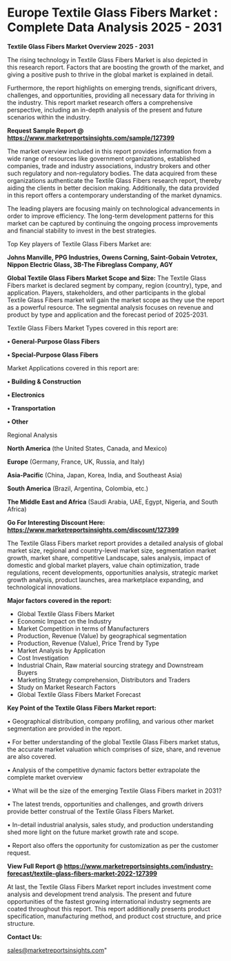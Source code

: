  # Europe Textile Glass Fibers Market : Complete Data Analysis 2025 - 2031

<Strong> Textile Glass Fibers Market Overview 2025 - 2031</strong>

The rising technology in Textile Glass Fibers Market is also depicted in this research report. Factors that are boosting the growth of the market, and giving a positive push to thrive in the global market is explained in detail.

Furthermore, the report highlights on emerging trends, significant drivers, challenges, and opportunities, providing all necessary data for thriving in the industry. This report market research offers a comprehensive perspective, including an in-depth analysis of the present and future scenarios within the industry.

<strong>Request Sample Report @ <a href=https://www.marketreportsinsights.com/sample/127399>https://www.marketreportsinsights.com/sample/127399</a></strong>

The market overview included in this report provides information from a wide range of resources like government organizations, established companies, trade and industry associations, industry brokers and other such regulatory and non-regulatory bodies. The data acquired from these organizations authenticate the Textile Glass Fibers research report, thereby aiding the clients in better decision making. Additionally, the data provided in this report offers a contemporary understanding of the market dynamics.

The leading players are focusing mainly on technological advancements in order to improve efficiency. The long-term development patterns for this market can be captured by continuing the ongoing process improvements and financial stability to invest in the best strategies.

Top Key players of Textile Glass Fibers Market are:

<strong>Johns Manville, PPG Industries, Owens Corning, Saint-Gobain Vetrotex, Nippon Electric Glass, 3B-The Fibreglass Company, AGY</strong>

<strong><b>Global Textile Glass Fibers Market Scope and Size:</b></strong>
The Textile Glass Fibers market is declared segment by company, region (country), type, and application. Players, stakeholders, and other participants in the global Textile Glass Fibers market will gain the market scope as they use the report as a powerful resource. The segmental analysis focuses on revenue and product by type and application and the forecast period of 2025-2031.

Textile Glass Fibers Market Types covered in this report are:

<strong>• General-Purpose Glass Fibers

• Special-Purpose Glass Fibers</strong>

Market Applications covered in this report are:

<strong>• Building & Construction

• Electronics

• Transportation

• Other</strong> 

Regional Analysis

<strong>North America</strong> (the United States, Canada, and Mexico)

<strong>Europe</strong> (Germany, France, UK, Russia, and Italy)

<strong>Asia-Pacific</strong> (China, Japan, Korea, India, and Southeast Asia)

<strong>South America</strong> (Brazil, Argentina, Colombia, etc.)

<strong>The Middle East and Africa</strong> (Saudi Arabia, UAE, Egypt, Nigeria, and South Africa)

<strong>Go For Interesting Discount Here: <a href=https://www.marketreportsinsights.com/discount/127399>https://www.marketreportsinsights.com/discount/127399</a></strong>

The Textile Glass Fibers market report provides a detailed analysis of global market size, regional and country-level market size, segmentation market growth, market share, competitive Landscape, sales analysis, impact of domestic and global market players, value chain optimization, trade regulations, recent developments, opportunities analysis, strategic market growth analysis, product launches, area marketplace expanding, and technological innovations.

<strong><b>Major factors covered in the report:</b></strong>
<ul>
  <li>Global Textile Glass Fibers Market </li>
  <li>Economic Impact on the Industry</li>
  <li>Market Competition in terms of Manufacturers</li>
  <li>Production, Revenue (Value) by geographical segmentation</li>
  <li>Production, Revenue (Value), Price Trend by Type</li>
  <li>Market Analysis by Application</li>
  <li>Cost Investigation</li>
  <li>Industrial Chain, Raw material sourcing strategy and Downstream Buyers</li>
  <li>Marketing Strategy comprehension, Distributors and Traders</li>
  <li>Study on Market Research Factors</li>
  <li>Global Textile Glass Fibers Market Forecast</li>
</ul>

<strong><b>Key Point of the Textile Glass Fibers Market report:</b></strong>

• Geographical distribution, company profiling, and various other market segmentation are provided in the report.

• For better understanding of the global Textile Glass Fibers market status, the accurate market valuation which comprises of size, share, and revenue are also covered.

• Analysis of the competitive dynamic factors better extrapolate the complete market overview

• What will be the size of the emerging Textile Glass Fibers market in 2031?

• The latest trends, opportunities and challenges, and growth drivers provide better construal of the Textile Glass Fibers Market.

• In-detail industrial analysis, sales study, and production understanding shed more light on the future market growth rate and scope.

• Report also offers the opportunity for customization as per the customer request.

<strong><b>View Full Report @ <a href=https://www.marketreportsinsights.com/industry-forecast/textile-glass-fibers-market-2022-127399>https://www.marketreportsinsights.com/industry-forecast/textile-glass-fibers-market-2022-127399</a></b></strong>


At last, the Textile Glass Fibers Market report includes investment come analysis and development trend analysis. The present and future opportunities of the fastest growing international industry segments are coated throughout this report. This report additionally presents product specification, manufacturing method, and product cost structure, and price structure.

<strong>Contact Us:</strong>

sales@marketreportsinsights.com"
